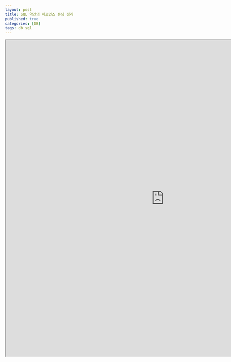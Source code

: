 ```yaml
---
layout: post
title: SQL 약간의 퍼포먼스 튜닝 정리
published: true
categories: [DB]
tags: db sql
---
```

<iframe width="1024" height="1024" src="https://docs.google.com/document/d/e/2PACX-1vQok3Ja_TOC-sL7XCTX1e5cPj_9fgpCiZLtwPORhVNSc-Cq7YoC0ND6cxYhDXS6EhdkW7Soqsrox6XY/pub?embedded=true"></iframe>   
   